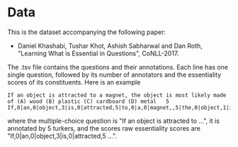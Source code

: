 # Data 
This is the dataset accompanying the following paper:

 - Daniel Khashabi, Tushar Khot, Ashish Sabharwal and Dan Roth, "Learning What is Essential in Questions", CoNLL-2017. 

The .tsv file contains the questions and their annotations. 
Each line has one single question, followed by its number of annotators and the essentiality scores of its constituents. 
Here is an example

```
If an object is attracted to a magnet, the object is most likely made of (A) wood (B) plastic (C) cardboard (D) metal 	5	If,0|an,0|object,3|is,0|attracted,5|to,0|a,0|magnet,,5|the,0|object,1|is,0|most,0|likely,0|made,2|of,0
```

where the multiple-choice question is "If an object is attracted to ...", it is annotated by 5 turkers, 
and the scores raw essentiality scores are "If,0|an,0|object,3|is,0|attracted,5 ...". 
